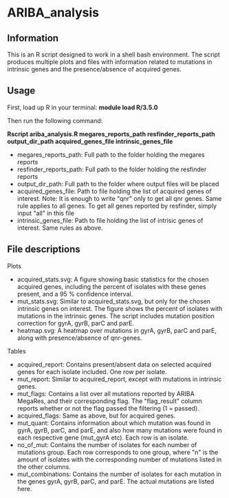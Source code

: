 # ARIBA_analysis

## Information
This is an R script designed to work in a shell bash environment. The 
script produces multiple plots and files with information related to 
mutations in intrinsic genes and the presence/absence of acquired genes.

## Usage
First, load up R in your terminal: **module load R/3.5.0**

Then run the following command:

**Rscript ariba_analysis.R megares_reports_path resfinder_reports_path 
output_dir_path acquired_genes_file intrinsic_genes_file**

- megares_reports_path: Full path to the folder holding the megares 
reports
- resfinder_reports_path: Full path to the folder holding the resfinder 
reports
- output_dir_path: Full path to the folder where output files will be 
placed
- acquired_genes_file: Path to file holding the list of acquired genes 
of interest. Note: It is enough to write "qnr" only to get all qnr 
genes. Same rule applies to all genes. To get all genes reported by 
resfinder, simply input "all" in this file
- intrinsic_genes_file: Path to file holding the list of intrisic genes 
of interest. Same rules as above.

## File descriptions
Plots

- acquired_stats.svg: A figure showing basic statistics for the chosen 
acquired genes, including the percent of isolates with these genes 
present, and a 95 % confidence interval.
- mut_stats.svg: Similar to acquired_stats.svg, but only for the chosen 
intrinsic genes on interest. The figure shows the percent of isolates 
with mutations in the intrinsic genes. The script includes mutation 
position correction for gyrA, gyrB, parC and parE.
- heatmap.svg: A heatmap over mutations in gyrA, gyrB, parC and parE, 
along with presence/absence of qnr-genes. 

Tables

- acquired_report: Contains present/absent data on selected acquired 
genes for each isolate included. One row per isolate.
- mut_report: Similar to acquired_report, except with mutations in 
intrinsic genes.
- mut_flags: Contains a list over all mutations reported by ARIBA 
MegaRes, and their corresponding flag. The "flag_result" column reports 
whether or not the flag passed the filtering (1 = passed).
- acquired_flags: Same as above, but for acquired genes.
- mut_quant: Contains information about which mutation was found in 
gyrA, gyrB, parC, and parE, and also how many mutations were found in 
each respective gene (mut_gyrA etc). Each row is an isolate.
- no_of_mut: Contains the number of isolates for each number of 
mutations group. Each row corresponds to one group, where "n" is the 
amount of isolates with the corresponding number of mutations listed in 
the other columns.
- mut_combinations: Contains the number of isolates for each mutation in 
the genes gyrA, gyrB, parC, and parE. The actual mutations are listed 
here.
